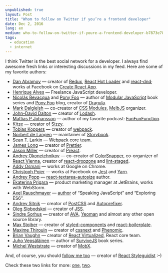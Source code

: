 ```yaml
---
unpublished: true
layout: Post
title: "Whom to follow on Twitter if you’re a frontend developer"
date: Dec 2, 2016
lang: en
medium: who-to-follow-on-twitter-if-youre-a-frontend-developer-b7873e787480
tags:
  - education
  - internet
---
```


I think Twitter is the best social network for a developer. I always find awesome fresh links or interesting discussions in my feed. Here are some of my favorite authors:

* [Dan Abramov](https://twitter.com/dan_abramov) — creator of [Redux](http://redux.js.org/), [React Hot Loader](http://gaearon.github.io/react-hot-loader/) and [react-dnd](http://gaearon.github.io/react-dnd/); works at Facebook on [Create React App](https://github.com/facebookincubator/create-react-app).
* [Henrique Alves](https://twitter.com/healves82) — Freelance JavaScript developer.
* [Nicolás Bevacqua](https://twitter.com/nzgb) and [Pony Foo](https://twitter.com/ponyfoo) — author of [Modular JavaScript](https://twitter.com/mjavascript) book series and [Pony Foo](https://ponyfoo.com/) blog, creator of [Dragula](https://github.com/bevacqua/dragula).
* [Mark Dalgleish](https://twitter.com/markdalgleish) — co-creator of [CSS Modules](https://github.com/css-modules/css-modules), [MelbJS](https://twitter.com/MelbJS) organizer.
* [John-David Dalton](https://twitter.com/jdalton) — creator of [Lodash](https://lodash.com/).
* [Mattias P Johansson](https://twitter.com/mpjme) — author of my favorite podcast: [FunFunFunction](https://www.youtube.com/channel/UCO1cgjhGzsSYb1rsB4bFe4Q).
* [Kitze](https://twitter.com/thekitze) — creator of [Sizzy](https://sizzy.co/).
* [Tobias Koppers](https://twitter.com/wSokra) — creator of [webpack](https://webpack.js.org/).
* [Norbert de Langen](https://twitter.com/NorbertdeLangen) — maintainer of [Storybook](https://twitter.com/storybookjs).
* [Sean T. Larkin](https://twitter.com/TheLarkInn) — [Webpack](https://webpack.js.org/) core team.
* [James Long](https://twitter.com/jlongster) — creator of [Prettier](https://prettier.github.io/prettier/).
* [Jason Miller](https://twitter.com/_developit) — creator of [Preact](https://preactjs.com/).
* [Andrey Okonetchnikov](https://twitter.com/okonetchnikov) — co-creator of [ColorSnapper](https://twitter.com/colorsnapper), co-organizer of [React Vienna](https://twitter.com/reactvienna), creator of [react-dropzone](http://okonet.ru/react-dropzone/) and [lint-staged](https://github.com/okonet/lint-staged).
* [Addy Osmani](https://twitter.com/addyosmani) — works at Google on Chrome.
* [Christoph Pojer](https://twitter.com/cpojer) — works at Facebook on [Jest](https://facebook.github.io/jest/) and [Yarn](https://yarnpkg.com/).
* [Andrey Popp](https://twitter.com/andreypopp) — [react-textarea-autosize](https://github.com/andreypopp/react-textarea-autosize) author.
* [Ekaterina Prigara](https://twitter.com/katyaprigara) — product marketing manager at JetBrains, works with WebStorm.
* [Axel Rauschmayer](https://twitter.com/rauschma) — [author](http://exploringjs.com/) of “Speaking JavaScript” and “Exploring ES6”.
* [Andrey Sitnik](https://twitter.com/andreysitnik) — creator of [PostCSS](https://twitter.com/PostCSS) and [Autoprefixer](https://twitter.com/Autoprefixer).
* [Oleg Slobodskoi](https://twitter.com/oleg008) — creator of [JSS](https://github.com/cssinjs/jss).
* [Sindre Sorhus](https://twitter.com/sindresorhus) — creator of [AVA](https://github.com/avajs/ava), [Yeoman](http://yeoman.io/) and almost any other open source library.
* [Max Stoiber](https://twitter.com/mxstbr) — creator of [styled-components](https://styled-components.com/) and [react-boilerplate](http://www.reactboilerplate.com/).
* [Maxime Thirouin](https://twitter.com/MoOx) — creator of [cssnext](http://cssnext.io/) and [Phenomic](https://phenomic.io/).
* [Brian Vaughn](https://twitter.com/brian_d_vaughn) — creator of [React Virtualized](https://github.com/bvaughn/react-virtualized), React core team.
* [Juho Vepsäläinen](https://twitter.com/bebraw) — author of [SurviveJS](https://survivejs.com/) book series.
* [Michel Weststrate](https://twitter.com/mweststrate) — creator of [MobX](https://github.com/mobxjs/mobx).

And, of course, you should [follow me too](https://twitter.com/iamsapegin) — creator of [React Styleguidist](https://twitter.com/styleguidist) :–)

Check these two links for more: [one](https://twitter.com/dan_abramov/status/801756767088758784), [two](https://twitter.com/reactjs/status/766744985920114688).
